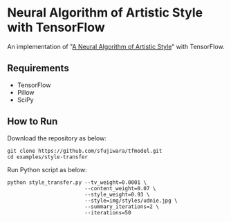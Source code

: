 # Neural Algorithm of Artistic Style with TensorFlow

An implementation of "[A Neural Algorithm of Artistic Style](https://arxiv.org/abs/1508.06576)" with TensorFlow.

## Requirements

* TensorFlow
* Pillow
* SciPy

## How to Run

Download the repository as below:

```
git clone https://github.com/sfujiwara/tfmodel.git
cd examples/style-transfer
```

Run Python script as below:

```
python style_transfer.py --tv_weight=0.0001 \
                         --content_weight=0.07 \
                         --style_weight=0.93 \
                         --style=img/styles/udnie.jpg \
                         --summary_iterations=2 \
                         --iterations=50
```
